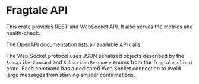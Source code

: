# Fragtale API

This crate provides REST and WebSocket API.
It also serves the metrics and health-check.

The [OpenAPI](openapi.json) documentation lists all available API calls.

The Web Socket protocol uses JSON serialized objects described by the
`SubscriberCommand` and `SubscriberResponse` enums from the `fragtale-client` crate.
Each command has a dedicated Web Socket connection to avoid large messages from
starving smaller confirmations.
